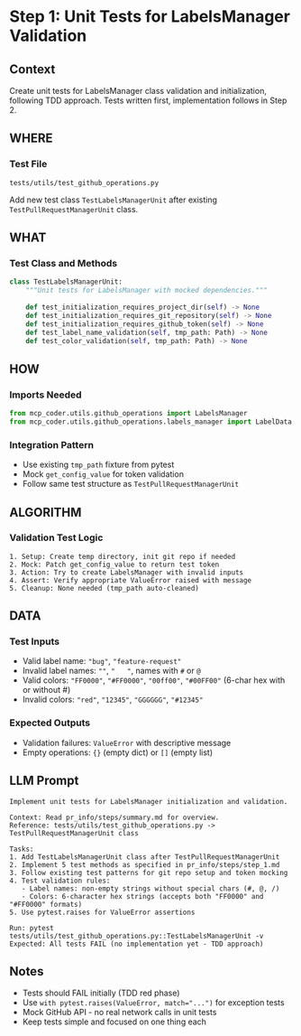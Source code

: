 # Step 1: Unit Tests for LabelsManager Validation

## Context
Create unit tests for LabelsManager class validation and initialization, following TDD approach. Tests written first, implementation follows in Step 2.

## WHERE

### Test File
```
tests/utils/test_github_operations.py
```

Add new test class `TestLabelsManagerUnit` after existing `TestPullRequestManagerUnit` class.

## WHAT

### Test Class and Methods

```python
class TestLabelsManagerUnit:
    """Unit tests for LabelsManager with mocked dependencies."""
    
    def test_initialization_requires_project_dir(self) -> None
    def test_initialization_requires_git_repository(self) -> None
    def test_initialization_requires_github_token(self) -> None
    def test_label_name_validation(self, tmp_path: Path) -> None
    def test_color_validation(self, tmp_path: Path) -> None
```

## HOW

### Imports Needed
```python
from mcp_coder.utils.github_operations import LabelsManager
from mcp_coder.utils.github_operations.labels_manager import LabelData
```

### Integration Pattern
- Use existing `tmp_path` fixture from pytest
- Mock `get_config_value` for token validation
- Follow same test structure as `TestPullRequestManagerUnit`

## ALGORITHM

### Validation Test Logic
```
1. Setup: Create temp directory, init git repo if needed
2. Mock: Patch get_config_value to return test token
3. Action: Try to create LabelsManager with invalid inputs
4. Assert: Verify appropriate ValueError raised with message
5. Cleanup: None needed (tmp_path auto-cleaned)
```

## DATA

### Test Inputs
- Valid label name: `"bug"`, `"feature-request"`
- Invalid label names: `""`, `"   "`, names with `#` or `@`
- Valid colors: `"FF0000"`, `"#FF0000"`, `"00ff00"`, `"#00FF00"` (6-char hex with or without #)
- Invalid colors: `"red"`, `"12345"`, `"GGGGGG"`, `"#12345"`

### Expected Outputs
- Validation failures: `ValueError` with descriptive message
- Empty operations: `{}` (empty dict) or `[]` (empty list)

## LLM Prompt

```
Implement unit tests for LabelsManager initialization and validation.

Context: Read pr_info/steps/summary.md for overview.
Reference: tests/utils/test_github_operations.py -> TestPullRequestManagerUnit class

Tasks:
1. Add TestLabelsManagerUnit class after TestPullRequestManagerUnit
2. Implement 5 test methods as specified in pr_info/steps/step_1.md
3. Follow existing test patterns for git repo setup and token mocking
4. Test validation rules:
   - Label names: non-empty strings without special chars (#, @, /)
   - Colors: 6-character hex strings (accepts both "FF0000" and "#FF0000" formats)
5. Use pytest.raises for ValueError assertions

Run: pytest tests/utils/test_github_operations.py::TestLabelsManagerUnit -v
Expected: All tests FAIL (no implementation yet - TDD approach)
```

## Notes

- Tests should FAIL initially (TDD red phase)
- Use `with pytest.raises(ValueError, match="...")` for exception tests
- Mock GitHub API - no real network calls in unit tests
- Keep tests simple and focused on one thing each
